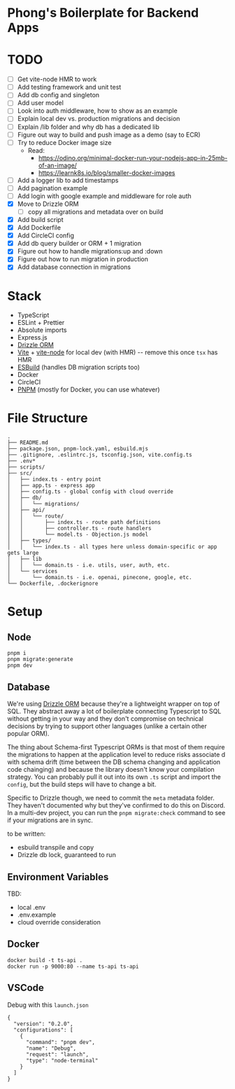 # Phong's Boilerplate for Backend Apps

# TODO
- [ ] Get vite-node HMR to work
- [ ] Add testing framework and unit test
- [ ] Add db config and singleton
- [ ] Add user model
- [ ] Look into auth middleware, how to show as an example
- [ ] Explain local dev vs. production migrations and decision
- [ ] Explain /lib folder and why db has a dedicated lib
- [ ] Figure out way to build and push image as a demo (say to ECR)
- [ ] Try to reduce Docker image size
  - Read:
    - https://odino.org/minimal-docker-run-your-nodejs-app-in-25mb-of-an-image/
    - https://learnk8s.io/blog/smaller-docker-images
- [ ] Add a logger lib to add timestamps
- [ ] Add pagination example
- [ ] Add login with google example and middleware for role auth
- [x] Move to Drizzle ORM
  - [ ] copy all migrations and metadata over on build
- [x] Add build script
- [x] Add Dockerfile
- [x] Add CircleCI config
- [x] Add db query builder or ORM + 1 migration
- [x] Figure out how to handle migrations:up and :down
- [x] Figure out how to run migration in production
- [x] Add database connection in migrations

# Stack
- TypeScript
- ESLint + Prettier
- Absolute imports
- Express.js
- [Drizzle ORM](https://github.com/drizzle-team/drizzle-orm)
- [Vite](https://github.com/vitejs/vite) + [vite-node](https://github.com/vitest-dev/vitest/tree/main/packages/vite-node#readme) for local dev (with HMR) -- remove this once `tsx` has HMR
- [ESBuild](https://esbuild.github.io/) (handles DB migration scripts too)
- Docker
- CircleCI
- [PNPM](https://pnpm.io/) (mostly for Docker, you can use whatever)


# File Structure
```
.
├── README.md
├── package.json, pnpm-lock.yaml, esbuild.mjs
├── .gitignore, .eslintrc.js, tsconfig.json, vite.config.ts
├── .env*
├── scripts/
├── src/
│   ├── index.ts - entry point
│   ├── app.ts - express app
│   ├── config.ts - global config with cloud override
│   ├── db/
│   │   └── migrations/
│   ├── api/
│   │   └── route/
│   │       ├── index.ts - route path definitions
│   │       ├── controller.ts - route handlers
│   │       └── model.ts - Objection.js model
│   ├── types/
│   │   └── index.ts - all types here unless domain-specific or app gets large
│   ├── lib
│   │   └── domain.ts - i.e. utils, user, auth, etc.
│   └── services
│       └── domain.ts - i.e. openai, pinecone, google, etc.
└── Dockerfile, .dockerignore
```

# Setup

## Node
```
pnpm i
pnpm migrate:generate
pnpm dev
```

## Database

We're using [Drizzle ORM](https://github.com/drizzle-team/drizzle-orm) because they're a lightweight wrapper on top of SQL. They abstract away a lot of boilerplate connecting Typescript to SQL without getting in your way and they don't compromise on technical decisions by trying to support other languages (unlike a certain other popular ORM).

The thing about Schema-first Typescript ORMs is that most of them require the migrations to happen at the application level to reduce risks associate d with schema drift (time between the DB schema changing and application code chainging) and because the library doesn't know your compilation strategy. You can probably pull it out into its own `.ts` script and import the `config`, but the build steps will have to change a bit.

Specific to Drizzle though, we need to commit the `meta` metadata folder. They haven't documented why but they've confirmed to do this on Discord. In a multi-dev project, you can run the `pnpm migrate:check` command to see if your migrations are in sync.

to be written:
- esbuild transpile and copy
- Drizzle db lock, guaranteed to run

## Environment Variables
TBD:
- local .env
- .env.example
- cloud override consideration


## Docker
```
docker build -t ts-api .
docker run -p 9000:80 --name ts-api ts-api
```

## VSCode
Debug with this `launch.json`
```
{
  "version": "0.2.0",
  "configurations": [
    {
      "command": "pnpm dev",
      "name": "Debug",
      "request": "launch",
      "type": "node-terminal"
    }
  ]
}
```
